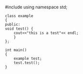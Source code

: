 #include<iostream>
using namespace std;

    class example
    {
    public:
    void test() {
        cout<<"this is a test"<< endl;
        }
    };
    
    int main()
    {
        example test;
        test.test();
    }
